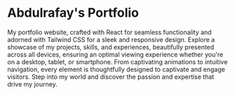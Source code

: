 # Abdulrafay's Portfolio

My portfolio website, crafted with React for seamless functionality and adorned with Tailwind CSS for a sleek and responsive design. Explore a showcase of my projects, skills, and experiences, beautifully presented across all devices, ensuring an optimal viewing experience whether you're on a desktop, tablet, or smartphone. From captivating animations to intuitive navigation, every element is thoughtfully designed to captivate and engage visitors. Step into my world and discover the passion and expertise that drive my journey.

